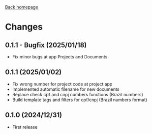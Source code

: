 [Back homepage](https://github.com/cthadeusantos/makemake)
# Changes

## 0.1.1 - Bugfix (2025/01/18)
* Fix minor bugs at app Projects and Documents

## 0.1.1 (2025/01/02)
* Fix wrong number for project code at project app
* Implemented automatic filename for new documents
* Replace check cpf and cnpj numbers functions (Brazil numbers)
* Build template tags and filters for cpf/cnpj (Brazil numbers format)

## 0.1.0 (2024/12/31)
* First release